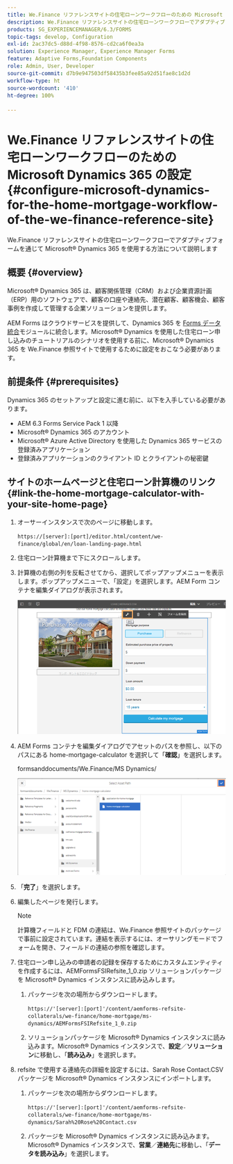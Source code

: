 ```yaml
---
title: We.Finance リファレンスサイトの住宅ローンワークフローのための Microsoft Dynamics 365 の設定
description: We.Finance リファレンスサイトの住宅ローンワークフローでアダプティブフォームを通じて Microsoft® Dynamics 365 を使用する方法について説明します。
products: SG_EXPERIENCEMANAGER/6.3/FORMS
topic-tags: develop, Configuration
exl-id: 2ac37dc5-d88d-4f98-8576-cd2ca6f0ea3a
solution: Experience Manager, Experience Manager Forms
feature: Adaptive Forms,Foundation Components
role: Admin, User, Developer
source-git-commit: d7b9e947503df58435b3fee85a92d51fae8c1d2d
workflow-type: ht
source-wordcount: '410'
ht-degree: 100%

---
```


# We.Finance リファレンスサイトの住宅ローンワークフローのための Microsoft Dynamics 365 の設定 {#configure-microsoft-dynamics-for-the-home-mortgage-workflow-of-the-we-finance-reference-site}

We.Finance リファレンスサイトの住宅ローンワークフローでアダプティブフォームを通じて Microsoft® Dynamics 365 を使用する方法について説明します

## 概要 {#overview}

Microsoft® Dynamics 365 は、顧客関係管理（CRM）および企業資源計画（ERP）用のソフトウェアで、顧客の口座や連絡先、潜在顧客、顧客機会、顧客事例を作成して管理する企業ソリューションを提供します。

AEM Forms はクラウドサービスを提供して、Dynamics 365 を [Forms データ統合](/help/forms/using/data-integration.md)モジュールに統合します。Microsoft® Dynamics を使用した住宅ローン申し込みのチュートリアルのシナリオを使用する前に、Microsoft® Dynamics 365 を We.Finance 参照サイトで使用するために設定をおこなう必要があります。

## 前提条件 {#prerequisites}

Dynamics 365 のセットアップと設定に進む前に、以下を入手している必要があります。

* AEM 6.3 Forms Service Pack 1 以降
* Microsoft® Dynamics 365 のアカウント
* Microsoft® Azure Active Directory を使用した Dynamics 365 サービスの登録済みアプリケーション
* 登録済みアプリケーションのクライアント ID とクライアントの秘密鍵

## サイトのホームページと住宅ローン計算機のリンク {#link-the-home-mortgage-calculator-with-your-site-home-page}

1. オーサーインスタンスで次のページに移動します。

   `https://[server]:[port]/editor.html/content/we-finance/global/en/loan-landing-page.html`

1. 住宅ローン計算機まで下にスクロールします。
1. 計算機の右側の列を反転させてから、選択してポップアップメニューを表示します。ポップアップメニューで、「設定」を選択します。AEM Form コンテナを編集ダイアログが表示されます。

   ![calculatorconfigurepanel](assets/calculatorconfigurepanel.png)

1. AEM Forms コンテナを編集ダイアログでアセットのパスを参照し、以下のパスにある home-mortgage-calculator を選択して「**確認**」を選択します。

   formsanddocuments/We.Finance/MS Dynamics/

   ![selectassetpath](assets/selectassetpath.png)

1. 「**完了**」を選択します。
1. 編集したページを発行します。

   >[!NOTE]
   >
   >計算機フィールドと FDM の連結は、We.Finance 参照サイトのパッケージで事前に設定されています。連結を表示するには、オーサリングモードでフォームを開き、フィールドの連結の参照を確認します。

1. 住宅ローン申し込みの申請者の記録を保存するためにカスタムエンティティを作成するには、AEMFormsFSIRefsite_1_0.zip ソリューションパッケージを Microsoft® Dynamics インスタンスに読み込みします。

   1. パッケージを次の場所からダウンロードします。

      `https://'[server]:[port]'/content/aemforms-refsite-collaterals/we-finance/home-mortgage/ms-dynamics/AEMFormsFSIRefsite_1_0.zip`

   1. ソリューションパッケージを Microsoft® Dynamics インスタンスに読み込みます。Microsoft® Dynamics インスタンスで、**設定**／**ソリューション**&#x200B;に移動し、「**読み込み**」を選択します。

1. refsite で使用する連絡先の詳細を設定するには、Sarah Rose Contact.CSV パッケージを Microsoft® Dynamics インスタンスにインポートします。

   1. パッケージを次の場所からダウンロードします。

      `https://'[server]:[port]'/content/aemforms-refsite-collaterals/we-finance/home-mortgage/ms-dynamics/Sarah%20Rose%20Contact.csv`

   1. パッケージを Microsoft® Dynamics インスタンスに読み込みます。Microsoft® Dynamics インスタンスで、**営業**／**連絡先**&#x200B;に移動し、「**データを読み込み**」を選択します。
